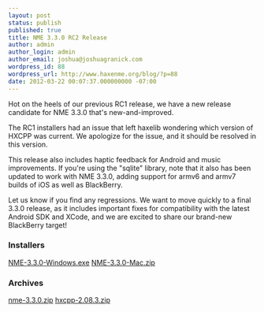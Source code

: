 ```yaml
---
layout: post
status: publish
published: true
title: NME 3.3.0 RC2 Release
author: admin
author_login: admin
author_email: joshua@joshuagranick.com
wordpress_id: 88
wordpress_url: http://www.haxenme.org/blog/?p=88
date: 2012-03-22 00:07:37.000000000 -07:00
---
```

Hot on the heels of our previous RC1 release, we have a new release candidate for NME 3.3.0 that's new-and-improved.

The RC1 installers had an issue that left haxelib wondering which version of HXCPP was current. We apologize for the issue, and it should be resolved in this version.

This release also includes haptic feedback for Android and music improvements. If you're using the "sqlite" library, note that it also has been updated to work with NME 3.3.0, adding support for armv6 and armv7 builds of iOS as well as BlackBerry.

Let us know if you find any regressions. We want to move quickly to a final 3.3.0 release, as it includes important fixes for compatibility with the latest Android SDK and XCode, and we are excited to share our brand-new BlackBerry target!
<h3>Installers</h3>
<a href="http://www.haxenme.org/files/9913/3237/4766/NME-3.3.0-Windows.exe">NME-3.3.0-Windows.exe</a>
<a href="http://www.haxenme.org/files/6713/3237/4766/NME-3.3.0-Mac.zip">NME-3.3.0-Mac.zip</a>
<h3>Archives</h3>
<a href="http://www.haxenme.org/files/6213/3237/4765/nme-3.3.0.zip">nme-3.3.0.zip</a>
<a href="http://www.haxenme.org/files/1613/3237/4766/hxcpp-2.08.3.zip">hxcpp-2.08.3.zip</a>
